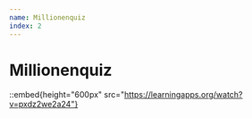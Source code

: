 ```yaml
---
name: Millionenquiz
index: 2
---
```


# Millionenquiz

::embed{height="600px" src="https://learningapps.org/watch?v=pxdz2we2a24"}
